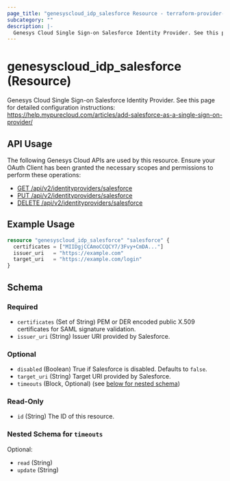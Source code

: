 ```yaml
---
page_title: "genesyscloud_idp_salesforce Resource - terraform-provider-genesyscloud"
subcategory: ""
description: |-
  Genesys Cloud Single Sign-on Salesforce Identity Provider. See this page for detailed configuration instructions: https://help.mypurecloud.com/articles/add-salesforce-as-a-single-sign-on-provider/
---
```

# genesyscloud_idp_salesforce (Resource)

Genesys Cloud Single Sign-on Salesforce Identity Provider. See this page for detailed configuration instructions: https://help.mypurecloud.com/articles/add-salesforce-as-a-single-sign-on-provider/

## API Usage
The following Genesys Cloud APIs are used by this resource. Ensure your OAuth Client has been granted the necessary scopes and permissions to perform these operations:

* [GET /api/v2/identityproviders/salesforce](https://developer.mypurecloud.com/api/rest/v2/identityprovider/#get-api-v2-identityproviders-salesforce)
* [PUT /api/v2/identityproviders/salesforce](https://developer.mypurecloud.com/api/rest/v2/identityprovider/#put-api-v2-identityproviders-salesforce)
* [DELETE /api/v2/identityproviders/salesforce](https://developer.mypurecloud.com/api/rest/v2/identityprovider/#delete-api-v2-identityproviders-salesforce)

## Example Usage

```terraform
resource "genesyscloud_idp_salesforce" "salesforce" {
  certificates = ["MIIDgjCCAmoCCQCY7/3Fvy+CmDA..."]
  issuer_uri   = "https://example.com"
  target_uri   = "https://example.com/login"
}
```

<!-- schema generated by tfplugindocs -->
## Schema

### Required

- `certificates` (Set of String) PEM or DER encoded public X.509 certificates for SAML signature validation.
- `issuer_uri` (String) Issuer URI provided by Salesforce.

### Optional

- `disabled` (Boolean) True if Salesforce is disabled. Defaults to `false`.
- `target_uri` (String) Target URI provided by Salesforce.
- `timeouts` (Block, Optional) (see [below for nested schema](#nestedblock--timeouts))

### Read-Only

- `id` (String) The ID of this resource.

<a id="nestedblock--timeouts"></a>
### Nested Schema for `timeouts`

Optional:

- `read` (String)
- `update` (String)

